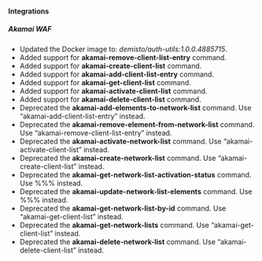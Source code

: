 
#### Integrations

##### Akamai WAF

- Updated the Docker image to: *demisto/auth-utils:1.0.0.4885715*.
- Added support for **akamai-remove-client-list-entry** command.
- Added support for **akamai-create-client-list** command.
- Added support for **akamai-add-client-list-entry** command.
- Added support for **akamai-get-client-list** command.
- Added support for **akamai-activate-client-list** command.
- Added support for **akamai-delete-client-list** command.
- Deprecated the **akamai-add-elements-to-network-list** command. Use “akamai-add-client-list-entry” instead.
- Deprecated the **akamai-remove-element-from-network-list** command. Use “akamai-remove-client-list-entry” instead.
- Deprecated the **akamai-activate-network-list** command. Use “akamai-activate-client-list” instead.
- Deprecated the **akamai-create-network-list** command. Use “akamai-create-client-list” instead.
- Deprecated the **akamai-get-network-list-activation-status** command. Use %%% instead.
- Deprecated the **akamai-update-network-list-elements** command. Use %%% instead.
- Deprecated the **akamai-get-network-list-by-id** command. Use “akamai-get-client-list” instead.
- Deprecated the **akamai-get-network-lists** command. Use “akamai-get-client-list” instead.
- Deprecated the **akamai-delete-network-list** command. Use “akamai-delete-client-list” instead.
